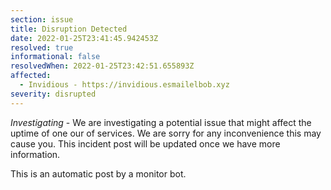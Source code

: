 ```yaml
---
section: issue
title: Disruption Detected
date: 2022-01-25T23:41:45.942453Z
resolved: true
informational: false
resolvedWhen: 2022-01-25T23:42:51.655893Z
affected:
  - Invidious - https://invidious.esmailelbob.xyz
severity: disrupted
---
```

*Investigating* - We are investigating a potential issue that might affect the uptime of one our of services. We are sorry for any inconvenience this may cause you. This incident post will be updated once we have more information.

This is an automatic post by a monitor bot.
        